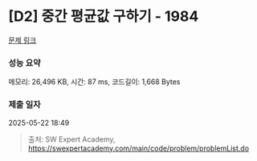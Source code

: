# [D2] 중간 평균값 구하기 - 1984 

[문제 링크](https://swexpertacademy.com/main/code/problem/problemDetail.do?contestProbId=AV5Pw_-KAdcDFAUq) 

### 성능 요약

메모리: 26,496 KB, 시간: 87 ms, 코드길이: 1,668 Bytes

### 제출 일자

2025-05-22 18:49



> 출처: SW Expert Academy, https://swexpertacademy.com/main/code/problem/problemList.do